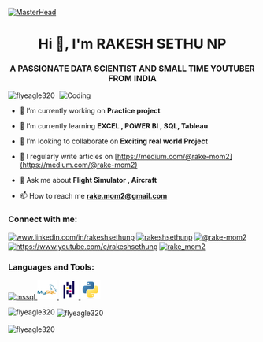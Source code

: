 [![MasterHead](https://miro.medium.com/max/700/1*jB76MLZjiNhGSQQvxm7LSQ.gif)](https://rishavchanda.io)
<h1 align="center">Hi 👋, I'm RAKESH SETHU NP</h1>
<h3 align="center">A PASSIONATE DATA SCIENTIST AND SMALL TIME YOUTUBER FROM INDIA</h3>
<img align="right" alt="Coding" width="400" src="https://149695847.v2.pressablecdn.com/wp-content/uploads/2018/12/developer-dribbble.gif">

<p align="left"> <img src="https://komarev.com/ghpvc/?username=flyeagle320&label=Profile%20views&color=0e75b6&style=flat" alt="flyeagle320" /> </p>

- 🔭 I’m currently working on **Practice project**

- 🌱 I’m currently learning **EXCEL , POWER BI , SQL, Tableau**

- 👯 I’m looking to collaborate on **Exciting real world Project**

- 📝 I regularly write articles on [https://medium.com/@rake-mom2](https://medium.com/@rake-mom2)

- 💬 Ask me about **Flight Simulator , Aircraft**

- 📫 How to reach me **rake.mom2@gmail.com**

<h3 align="left">Connect with me:</h3>
<p align="left">
<a href="https://linkedin.com/in/www.linkedin.com/in/rakeshsethunp" target="blank"><img align="center" src="https://raw.githubusercontent.com/rahuldkjain/github-profile-readme-generator/master/src/images/icons/Social/linked-in-alt.svg" alt="www.linkedin.com/in/rakeshsethunp" height="30" width="40" /></a>
<a href="https://kaggle.com/rakeshsethunp" target="blank"><img align="center" src="https://raw.githubusercontent.com/rahuldkjain/github-profile-readme-generator/master/src/images/icons/Social/kaggle.svg" alt="rakeshsethunp" height="30" width="40" /></a>
<a href="https://medium.com/@rake-mom2" target="blank"><img align="center" src="https://raw.githubusercontent.com/rahuldkjain/github-profile-readme-generator/master/src/images/icons/Social/medium.svg" alt="@rake-mom2" height="30" width="40" /></a>
<a href="[https://www.youtube.com/c/https://www.youtube.com/c/rakeshsethunp](https://www.youtube.com/channel/UCT5rp5qlvXUvthJu3RiKDzw)" target="blank"><img align="center" src="https://raw.githubusercontent.com/rahuldkjain/github-profile-readme-generator/master/src/images/icons/Social/youtube.svg" alt="https://www.youtube.com/c/rakeshsethunp" height="30" width="40" /></a>
<a href="https://www.hackerrank.com/rake_mom2" target="blank"><img align="center" src="https://raw.githubusercontent.com/rahuldkjain/github-profile-readme-generator/master/src/images/icons/Social/hackerrank.svg" alt="rake_mom2" height="30" width="40" /></a>
</p>

<h3 align="left">Languages and Tools:</h3>
<p align="left"> <a href="https://www.microsoft.com/en-us/sql-server" target="_blank" rel="noreferrer"> <img src="https://www.svgrepo.com/show/303229/microsoft-sql-server-logo.svg" alt="mssql" width="40" height="40"/> </a> <a href="https://www.mysql.com/" target="_blank" rel="noreferrer"> <img src="https://raw.githubusercontent.com/devicons/devicon/master/icons/mysql/mysql-original-wordmark.svg" alt="mysql" width="40" height="40"/> </a> <a href="https://pandas.pydata.org/" target="_blank" rel="noreferrer"> <img src="https://raw.githubusercontent.com/devicons/devicon/2ae2a900d2f041da66e950e4d48052658d850630/icons/pandas/pandas-original.svg" alt="pandas" width="40" height="40"/> </a> <a href="https://www.python.org" target="_blank" rel="noreferrer"> <img src="https://raw.githubusercontent.com/devicons/devicon/master/icons/python/python-original.svg" alt="python" width="40" height="40"/> </a> </p>

<p><img align="left" src="https://github-readme-stats.vercel.app/api/top-langs?username=flyeagle320&show_icons=true&locale=en&layout=compact" alt="flyeagle320" /></p>

<p>&nbsp;<img align="center" src="https://github-readme-stats.vercel.app/api?username=flyeagle320&show_icons=true&locale=en" alt="flyeagle320" /></p>

<p><img align="center" src="https://github-readme-streak-stats.herokuapp.com/?user=flyeagle320&" alt="flyeagle320" /></p>
